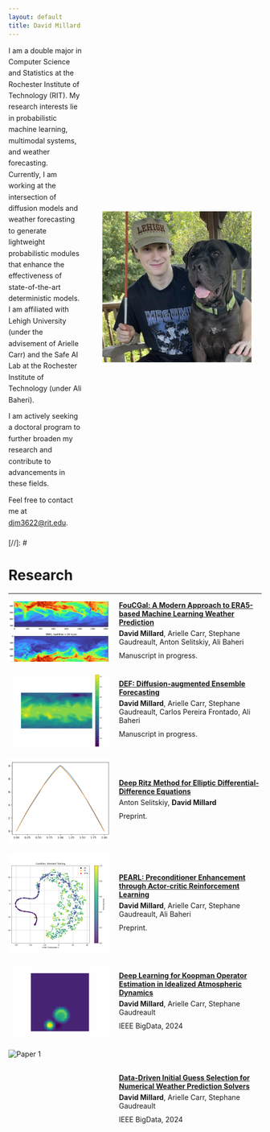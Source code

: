 ```yaml
---
layout: default
title: David Millard
---
```


<!-- Google tag (gtag.js) -->
<script async src="https://www.googletagmanager.com/gtag/js?id=G-8LYXXJ22PF"></script>
<script>
  window.dataLayer = window.dataLayer || [];
  function gtag(){dataLayer.push(arguments);}
  gtag('js', new Date());

  gtag('config', 'G-8LYXXJ22PF');
</script>

<div style="display: flex; align-items: center; gap: 40px; margin-bottom: 20px;">
  <div style="text-align: left; display: flex; flex-direction: column; width: calc(100% - 220px);">
    <p style="margin: 0 0 10px; line-height: 1.6;">I am a double major in Computer Science and Statistics at the Rochester Institute of Technology (RIT). My research interests lie in probabilistic machine learning, multimodal systems, and weather forecasting. Currently, I am working at the intersection of diffusion models and weather forecasting to generate lightweight probabilistic modules that enhance the effectiveness of state-of-the-art deterministic models. I am affiliated with Lehigh University (under the advisement of Arielle Carr) and the Safe AI Lab at the Rochester Institute of Technology (under Ali Baheri).</p>
    <p style="margin: 0 0 10px; line-height: 1.6;">I am actively seeking a doctoral program to further broaden my research and contribute to advancements in these fields.</p>
    <p style="margin: 0; line-height: 1.6;">Feel free to contact me at <a href="mailto:djm3622@rit.edu">djm3622@rit.edu</a>.</p>
  </div>
  <img src="imgs/my_pfp.jpg" alt="Profile Picture" style="width: 300px; height: 300px; margin-right: 20px; object-fit: cover;">
</div>

[//]: # <h1><b>Research</b></h1>

---

<div style="display: flex; align-items: center; margin-bottom: 20px;">
  <img src="imgs/fourcastnet.png" alt="Paper 6" style="width: 200px; height: 120px; margin-right: 20px; object-fit: cover;">
  <div style="text-align: left; display: flex; flex-direction: column; width: calc(100% - 220px);">
    <a href="https://github.com/djm3622/modern_mlwp"><strong>FouCGal: A Modern Approach to ERA5-based Machine Learning Weather Prediction</strong></a>
    <p style="margin: 5px 0;"><b>David Millard</b>, Arielle Carr, Stephane Gaudreault, Anton Selitskiy, Ali Baheri</p>
    <p style="margin: 5px 0;">Manuscript in progress.</p>
  </div>
</div>

<div style="display: flex; align-items: center; margin-bottom: 20px;">
  <img src="imgs/temperature_h850_ground.gif" alt="Paper 5" style="width: 200px; height: 150px; margin-right: 20px; object-fit: cover;">
  <div style="text-align: left; display: flex; flex-direction: column; width: calc(100% - 220px);">
    <a href="https://github.com/djm3622/def-era"><strong>DEF: Diffusion-augmented Ensemble Forecasting</strong></a>
    <p style="margin: 5px 0;"><b>David Millard</b>, Arielle Carr, Stephane Gaudreault, Carlos Pereira Frontado, Ali Baheri</p>
    <p style="margin: 5px 0;">Manuscript in progress.</p>
  </div>
</div>

<div style="display: flex; align-items: center; margin-bottom: 20px;">
  <img src="imgs/ritz.png" alt="Paper 4" style="width: 200px; height: 170px; margin-right: 20px; object-fit: cover;">
  <div style="text-align: left; display: flex; flex-direction: column; width: calc(100% - 220px);">
    <a href="res/Mesh2025_1002.pdf"><strong>Deep Ritz Method for Elliptic Differential-Difference Equations</strong></a>
    <p style="margin: 5px 0;">Anton Selitskiy, <b>David Millard</b></p>
    <p style="margin: 5px 0;">Preprint.</p>
  </div>
</div>

<div style="display: flex; align-items: center; margin-bottom: 20px;">
  <img src="imgs/cond_extra.png" alt="Paper 3" style="width: 200px; height: 200px; margin-right: 20px; object-fit: cover;">
  <div style="text-align: left; display: flex; flex-direction: column; justify-content: space-between; width: calc(100% - 220px);">
    <a href="https://arxiv.org/abs/2501.10750"><strong>PEARL: Preconditioner Enhancement through Actor-critic Reinforcement Learning</strong></a>
    <p style="margin: 5px 0;"><b>David Millard</b>, Arielle Carr, Stephane Gaudreault, Ali Baheri</p>
    <p style="margin: 5px 0;">Preprint.</p>
  </div>
</div>

<div style="display: flex; align-items: center; margin-bottom: 20px;">
  <img src="imgs/pred.gif" alt="Paper 2" style="width: 200px; height: 150px; margin-right: 20px; object-fit: cover;">
  <div style="text-align: left; display: flex; flex-direction: column; justify-content: space-between; width: calc(100% - 220px);">
    <a href="https://doi.ieeecomputersociety.org/10.1109/BigData62323.2024.10825166"><strong>Deep Learning for Koopman Operator Estimation in Idealized Atmospheric Dynamics</strong></a>
    <p style="margin: 5px 0;"><b>David Millard</b>, Arielle Carr, Stephane Gaudreault</p>
    <p style="margin: 5px 0;">IEEE BigData, 2024</p>
  </div>
</div>

<div style="display: flex; align-items: center; margin-bottom: 20px;">
  <img src="imgs/gaussbubble_vid.gif" alt="Paper 1" style="width: 200px; height: 200px; margin-right: 20px; object-fit: cover;">
  <div style="text-align: left; display: flex; flex-direction: column; justify-content: space-between; width: calc(100% - 220px);">
    <a href="https://doi.ieeecomputersociety.org/10.1109/BigData62323.2024.10825862"><strong>Data-Driven Initial Guess Selection for Numerical Weather Prediction Solvers</strong></a>
    <p style="margin: 5px 0;"><b>David Millard</b>, Arielle Carr, Stephane Gaudreault</p>
    <p style="margin: 5px 0;">IEEE BigData, 2024</p>
  </div>
</div>
